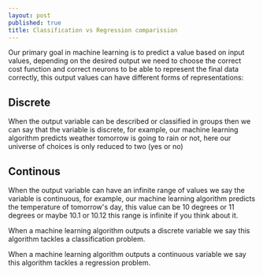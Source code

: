 ```yaml
---
layout: post
published: true
title: Classification vs Regression comparission
---
```

Our primary goal in machine learning is to predict a value based on input values, depending on the desired output we need to choose the correct cost function and correct neurons to be able to represent the final data correctly, this output values can have different forms of representations:

## Discrete
When the output variable can be described or classified in groups then we can say that the variable is discrete, for example, our machine learning algorithm predicts weather tomorrow is going to rain or not, here our universe of choices is only reduced to two (yes or no) 

## Continous
When the output variable can have an infinite range of values we say the variable is continuous, for example, our machine learning algorithm predicts the temperature of tomorrow's day, this value can be 10 degrees or 11 degrees or maybe 10.1 or 10.12 this range is infinite if you think about it.

When a machine learning algorithm outputs a discrete variable we say this algorithm tackles a classification problem.

When a machine learning algorithm outputs a continuous variable we say this algorithm tackles a regression problem.
